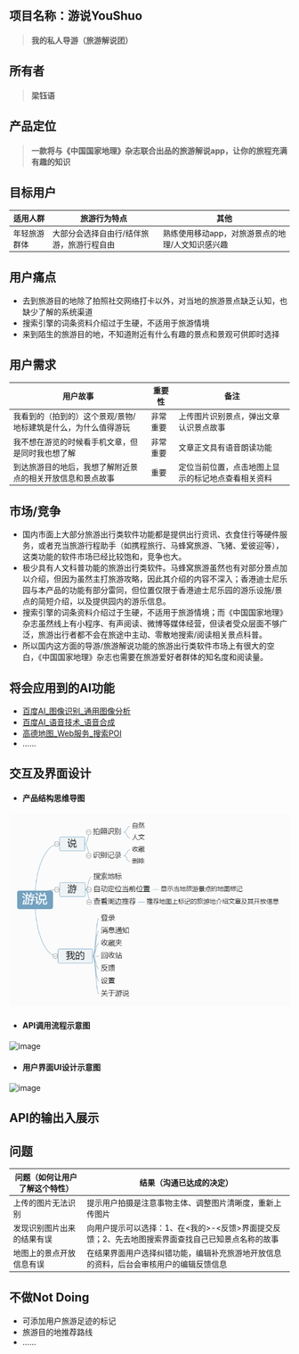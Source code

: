 ## 项目名称：游说YouShuo
> #### 我的私人导游（旅游解说团）

## 所有者
> #### **梁钰语**

## 产品定位
>  #### 一款将与《中国国家地理》杂志联合出品的旅游解说app，让你的旅程充满有趣的知识

## 目标用户

适用人群 | 旅游行为特点 | 其他
----|----|----
年轻旅游群体 | 大部分会选择自由行/结伴旅游，旅游行程自由 | 熟练使用移动app，对旅游景点的地理/人文知识感兴趣

## 用户痛点
- 去到旅游目的地除了拍照社交网络打卡以外，对当地的旅游景点缺乏认知，也缺少了解的系统渠道
- 搜索引擎的词条资料介绍过于生硬，不适用于旅游情境
- 来到陌生的旅游目的地，不知道附近有什么有趣的景点和景观可供即时选择

## 用户需求
用户故事 | 重要性 | 备注
----|----|----
 我看到的（拍到的）这个景观/景物/地标建筑是什么，为什么值得游玩 | 非常重要 | 上传图片识别景点，弹出文章认识景点故事
 我不想在游览的时候看手机文章，但是同时我也想了解 | 非常重要 | 文章正文具有语音朗读功能
 到达旅游目的地后，我想了解附近景点的相关开放信息和景点故事| 重要 |定位当前位置，点击地图上显示的标记地点查看相关资料
 
 ## 市场/竞争
 - 国内市面上大部分旅游出行类软件功能都是提供出行资讯、衣食住行等硬件服务，或者充当旅游行程助手（如携程旅行、马蜂窝旅游、飞猪、爱彼迎等），这类功能的软件市场已经比较饱和，竞争也大。
 - 极少具有人文科普功能的旅游出行类软件。马蜂窝旅游虽然也有对部分景点加以介绍，但因为虽然主打旅游攻略，因此其介绍的内容不深入；香港迪士尼乐园与本产品的功能有部分雷同，但位置仅限于香港迪士尼乐园的游乐设施/景点的简短介绍，以及提供园内的游乐信息。
 - 搜索引擎的词条资料介绍过于生硬，不适用于旅游情境；而《中国国家地理》杂志虽然线上有小程序、有声阅读、微博等媒体经营，但读者受众层面不够广泛，旅游出行者都不会在旅途中主动、零散地搜索/阅读相关景点科普。
 - 所以国内这方面的导游/旅游解说功能的旅游出行类软件市场上有很大的空白，《中国国家地理》杂志也需要在旅游爱好者群体的知名度和阅读量。
 
 ## 将会应用到的AI功能 
- [百度AI_图像识别_通用图像分析](http://ai.baidu.com/tech/imagerecognition/general)
- [百度AI_语音技术_语音合成](http://ai.baidu.com/tech/speech/tts)
- [高德地图_Web服务_搜索POI](https://lbs.amap.com/api/webservice/guide/api/search/#scene)
- ......

## 交互及界面设计
- #### 产品结构思维导图
![image](https://github.com/yuyu12138/API_ML_AI/blob/master/image/youshuo_lct.png)
- #### API调用流程示意图
![image]()
- #### 用户界面UI设计示意图
![image]()

## API的输出入展示

## 问题
问题（如何让用户了解这个特性） |  结果（沟通已达成的决定）
---|---
上传的图片无法识别 | 提示用户拍摄是注意事物主体、调整图片清晰度，重新上传图片
发现识别图片出来的结果有误 | 向用户提示可以选择：1、在<我的>-<反馈>界面提交反馈；2、先去地图搜索界面查找自己已知景点名称的故事
地图上的景点开放信息有误 | 在结果界面用户选择纠错功能，编辑补充旅游地开放信息的资料，后台会审核用户的编辑反馈信息

## 不做Not Doing
- 可添加用户旅游足迹的标记
- 旅游目的地推荐路线
- ......
